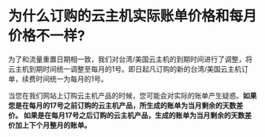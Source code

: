 <!-- --- tag: faq 云主机 -->
<!-- --- title: 为什么订购的云主机实际账单价格和每月价格不一样? -->
# 为什么订购的云主机实际账单价格和每月价格不一样?

  为了和流量重置日期相一致，我们对台湾/美国云主机的到期时间进行了调整，将云主机到期时间统一调整至每月的1号。即日起凡订购的新的台湾/美国云主机订单，续费时间统一为每月的1号。 
  
  当您在我们网站上订购云主机产品的时候，您可能会对实际的账单产生疑惑。<strong>如果您是在每月的17号之前订购的云主机产品，所生成的账单为当月剩余的天数差价。 如果是在每月17号之后订购的云主机产品，生成的账单为当月剩余的天数差价加上下个月整月的账单。</strong>
  
  